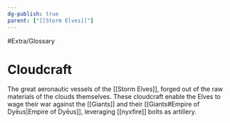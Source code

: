 ```yaml
---
dg-publish: true
parent: ["[[Storm Elves]]"]
---
```

#Extra/Glossary 
# Cloudcraft

The great aeronautic vessels of the [[Storm Elves]], forged out of the raw materials of the clouds themselves. These cloudcraft enable the Elves to wage their war against the [[Giants]] and their [[Giants#Empire of Dyēus|Empire of Dyēus]], leveraging [[nyxfire]] bolts as artillery.